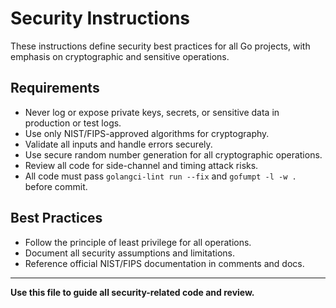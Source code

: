 # Security Instructions

These instructions define security best practices for all Go projects, with emphasis on cryptographic and sensitive operations.

## Requirements
- Never log or expose private keys, secrets, or sensitive data in production or test logs.
- Use only NIST/FIPS-approved algorithms for cryptography.
- Validate all inputs and handle errors securely.
- Use secure random number generation for all cryptographic operations.
- Review all code for side-channel and timing attack risks.
- All code must pass `golangci-lint run --fix` and `gofumpt -l -w .` before commit.

## Best Practices
- Follow the principle of least privilege for all operations.
- Document all security assumptions and limitations.
- Reference official NIST/FIPS documentation in comments and docs.

---

**Use this file to guide all security-related code and review.**
